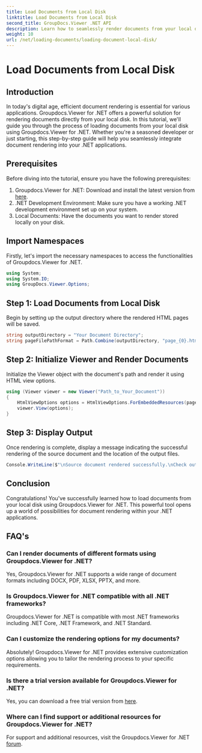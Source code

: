 ```yaml
---
title: Load Documents from Local Disk
linktitle: Load Documents from Local Disk
second_title: GroupDocs.Viewer .NET API
description: Learn how to seamlessly render documents from your local disk using Groupdocs.Viewer for .NET. Enhance your .NET applications with efficient document.
weight: 10
url: /net/loading-documents/loading-document-local-disk/
---
```


# Load Documents from Local Disk

## Introduction
In today's digital age, efficient document rendering is essential for various applications. Groupdocs.Viewer for .NET offers a powerful solution for rendering documents directly from your local disk. In this tutorial, we'll guide you through the process of loading documents from your local disk using Groupdocs.Viewer for .NET. Whether you're a seasoned developer or just starting, this step-by-step guide will help you seamlessly integrate document rendering into your .NET applications.
## Prerequisites
Before diving into the tutorial, ensure you have the following prerequisites:
1. Groupdocs.Viewer for .NET: Download and install the latest version from [here](https://releases.groupdocs.com/viewer/net/).
2. .NET Development Environment: Make sure you have a working .NET development environment set up on your system.
3. Local Documents: Have the documents you want to render stored locally on your disk.

## Import Namespaces
Firstly, let's import the necessary namespaces to access the functionalities of Groupdocs.Viewer for .NET.
```csharp
using System;
using System.IO;
using GroupDocs.Viewer.Options;
```
## Step 1: Load Documents from Local Disk
Begin by setting up the output directory where the rendered HTML pages will be saved.
```csharp
string outputDirectory = "Your Document Directory";
string pageFilePathFormat = Path.Combine(outputDirectory, "page_{0}.html");
```
## Step 2: Initialize Viewer and Render Documents
Initialize the Viewer object with the document's path and render it using HTML view options.
```csharp
using (Viewer viewer = new Viewer("Path_to_Your_Document"))
{
    HtmlViewOptions options = HtmlViewOptions.ForEmbeddedResources(pageFilePathFormat);
    viewer.View(options);
}
```
## Step 3: Display Output
Once rendering is complete, display a message indicating the successful rendering of the source document and the location of the output files.
```csharp
Console.WriteLine($"\nSource document rendered successfully.\nCheck output in {outputDirectory}.");
```

## Conclusion
Congratulations! You've successfully learned how to load documents from your local disk using Groupdocs.Viewer for .NET. This powerful tool opens up a world of possibilities for document rendering within your .NET applications.
## FAQ's
### Can I render documents of different formats using Groupdocs.Viewer for .NET?
Yes, Groupdocs.Viewer for .NET supports a wide range of document formats including DOCX, PDF, XLSX, PPTX, and more.
### Is Groupdocs.Viewer for .NET compatible with all .NET frameworks?
Groupdocs.Viewer for .NET is compatible with most .NET frameworks including .NET Core, .NET Framework, and .NET Standard.
### Can I customize the rendering options for my documents?
Absolutely! Groupdocs.Viewer for .NET provides extensive customization options allowing you to tailor the rendering process to your specific requirements.
### Is there a trial version available for Groupdocs.Viewer for .NET?
Yes, you can download a free trial version from [here](https://releases.groupdocs.com/).
### Where can I find support or additional resources for Groupdocs.Viewer for .NET?
For support and additional resources, visit the Groupdocs.Viewer for .NET [forum](https://forum.groupdocs.com/c/viewer/9).
